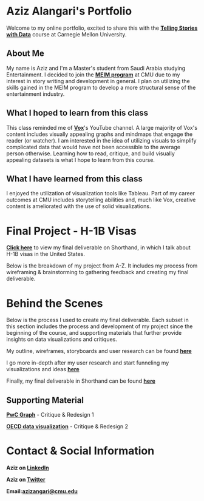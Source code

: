 # Aziz Alangari's Portfolio
Welcome to my online portfolio, excited to share this with the **<a href="https://api.heinz.cmu.edu/courses_api/course_detail/94-870" target="_blank">Telling Stories with Data</a>** course at Carnegie Mellon University.

## About Me
My name is Aziz and I'm a Master's student from Saudi Arabia studying Entertainment. I decided to join the **<a href="https://www.heinz.cmu.edu/programs/entertainment-industry-management-master/" target="_blank">MEIM program</a>** at CMU due to my interest in story writing and development in general. I plan on utilizing the skills gained in the MEIM program to develop a more structural sense of the entertainment industry. 

## What I hoped to learn from this class
This class reminded me of **<a href="https://www.youtube.com/channel/UCLXo7UDZvByw2ixzpQCufnA" target="_blank">Vox</a>**'s YouTube channel. A large majority of Vox's content includes visually appealing graphs and mindmaps that engage the reader (or watcher). I am interested in the idea of utilizing visuals to simplify complicated data that would have not been accessible to the average person otherwise. Learning how to read, critique, and build visually appealing datasets is what I hope to learn from this course.

## What I have learned from this class
I enjoyed the utilization of visualization tools like Tableau. Part of my career outcomes at CMU includes storytelling abilities and, much like Vox, creative content is ameliorated with the use of solid visualizations. 

# Final Project - H-1B Visas
**<a href="https://carnegiemellon.shorthandstories.com/azizangari/index.html" target="_blank">Click here</a>** to view my final deliverable on Shorthand, in which I talk about H-1B visas in the United States. 

Below is the breakdown of my project from A-Z. It includes my process from wireframing & brainstorming to gathering feedback and creating my final deliverable.

# Behind the Scenes 
Below is the process I used to create my final deliverable. Each subset in this section includes the process and development of my project since the beginning of the course, and supporting materials that further provide insights on data visualizations and critiques.

My outline, wireframes, storyboards and user research can be found **<a href="https://azizaangari.github.io/AzizData/azizpart2" target="_blank">here</a>**

I go more in-depth after my user research and start funneling my visualizations and ideas **<a href="https://azizaangari.github.io/AzizData/part_three" target="_blank">here</a>**

Finally, my final deliverable in Shorthand can be found **<a href="https://carnegiemellon.shorthandstories.com/azizangari/index.html" target="_blank">here</a>**

## Supporting Material

**<a href="https://azizaangari.github.io/AzizData/datavis1" target="_blank">PwC Graph</a>** - Critique & Redesign 1

**<a href="https://azizaangari.github.io/AzizData/datavis2" target="_blank">OECD data visualization</a>** - Critique & Redesign 2


# Contact & Social Information


**Aziz on [LinkedIn](www.linedin.com/in/azizangari)**

**Aziz on [Twitter](www.twitter.com/azizangari)**

**Email:[azizangari@cmu.edu](mailto:azizangari@cmu.edu)**
